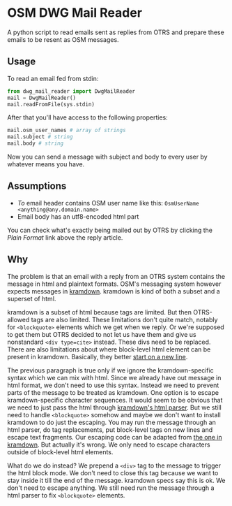 # OSM DWG Mail Reader

A python script to read emails sent as replies from OTRS and prepare these emails to be resent as OSM messages.

## Usage

To read an email fed from stdin:

```python
from dwg_mail_reader import DwgMailReader
mail = DwgMailReader()
mail.readFromFile(sys.stdin)
```

After that you'll have access to the following properties:

```python
mail.osm_user_names # array of strings
mail.subject # string
mail.body # string
```

Now you can send a message with subject and body to every user by whatever means you have.

## Assumptions

- *To* email header contains OSM user name like this: `OsmUserName <anything@any.domain.name>`
- Email body has an utf8-encoded html part

You can check what's exactly being mailed out by OTRS by clicking the *Plain Format* link above the reply article.

## Why

The problem is that an email with a reply from an OTRS system contains the message in html and plaintext formats. OSM's messaging system however expects messages in [kramdown](https://kramdown.gettalong.org/). kramdown is kind of both a subset and a superset of html.

kramdown is a subset of html because tags are limited. But then OTRS-allowed tags are also limited. These limitations don't quite match, notably for `<blockquote>` elements which we get when we reply. Or we're supposed to get them but OTRS decided to not let us have them and give us nonstandard `<div type=cite>` instead. These divs need to be replaced. There are also limitations about where block-level html element can be present in kramdown. Basically, they better [start on a new line](https://kramdown.gettalong.org/syntax.html#html-blocks).

The previous paragraph is true only if we ignore the kramdown-specific syntax which we can mix with html. Since we already have out message in html format, we don't need to use this syntax. Instead we need to prevent parts of the message to be treated as kramdown. One option is to escape kramdown-specific character sequences. It would seem to be obvious that we need to just pass the html through [kramdown's html parser](https://kramdown.gettalong.org/parser/html.html). But we still need to handle `<blockquote>` somehow and maybe we don't want to install kramdown to do just the escaping. You may run the message through an html parser, do tag replacements, put block-level tags on new lines and escape text fragments. Our escaping code can be adapted from [the one in kramdown](https://github.com/gettalong/kramdown/blob/0b0a9e072f9a76e59fe2bbafdf343118fb27c3fa/lib/kramdown/converter/kramdown.rb#L74). But actually it's wrong. We only need to escape characters outside of block-level html elements.

What do we do instead? We prepend a `<div>` tag to the message to trigger the html block mode. We don't need to close this tag because we want to stay inside it till the end of the message. kramdown specs say this is ok. We don't need to escape anything. We still need run the message through a html parser to fix `<blockquote>` elements.
